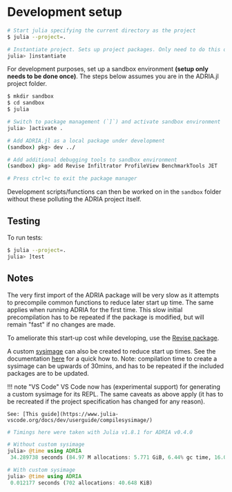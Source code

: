 # Development setup

```bash
# Start julia specifying the current directory as the project
$ julia --project=.

# Instantiate project. Sets up project packages. Only need to do this once.
julia> ]instantiate
```

For development purposes, set up a sandbox environment **(setup only needs to be done once)**.
The steps below assumes you are in the ADRIA.jl project folder.

```bash
$ mkdir sandbox
$ cd sandbox
$ julia

# Switch to package management (`]`) and activate sandbox environment
julia> ]activate .

# Add ADRIA.jl as a local package under development
(sandbox) pkg> dev ../

# Add additional debugging tools to sandbox environment
(sandbox) pkg> add Revise Infiltrator ProfileView BenchmarkTools JET

# Press ctrl+c to exit the package manager
```

Development scripts/functions can then be worked on in the `sandbox` folder without these polluting the ADRIA project itself.


## Testing

To run tests:

```bash
$ julia --project=.
julia> ]test 
```


## Notes

The very first import of the ADRIA package will be very slow as it attempts to precompile common functions to reduce later start up time.
The same applies when running ADRIA for the first time. This slow initial precompilation has to be repeated if the package is modified, but will remain "fast" if no changes are made.

To ameliorate this start-up cost while developing, use the [Revise package](https://github.com/timholy/Revise.jl).

A custom [sysimage](https://julialang.github.io/PackageCompiler.jl/dev/sysimages.html) can also be created to reduce start up times.
See the documentation [here](https://github.com/open-AIMS/ADRIA.jl/tree/main/build) for a quick how to.
Note: compilation time to create a sysimage can be upwards of 30mins, and has to be repeated if the included packages are to be updated.

!!! note "VS Code"
    VS Code now has (experimental support) for generating a custom sysimage for its REPL.
    The same caveats as above apply (it has to be recreated if the project specification has changed for any reason).

    See: [This guide](https://www.julia-vscode.org/docs/dev/userguide/compilesysimage/)


```julia
# Timings here were taken with Julia v1.8.1 for ADRIA v0.4.0

# Without custom sysimage
julia> @time using ADRIA
 34.289738 seconds (84.97 M allocations: 5.771 GiB, 6.44% gc time, 16.08% compilation time: 74% of which was recompilation)

# With custom sysimage
julia> @time using ADRIA
 0.012177 seconds (702 allocations: 40.648 KiB)
```
